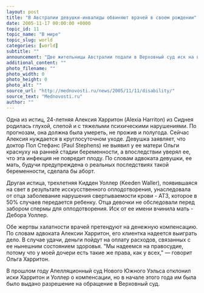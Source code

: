 ```yaml
---
layout: post
title: "В Австралии девушки-инвалиды обвиняют врачей в своем рождении"
date: 2005-11-17 00:00:00 +0000
topic_id: 11
topic_name: "В мире"
topic_slug: world
categories: [world]
subtitle: ""
announcement: "Две жительницы Австралии подали в Верховный суд иск на врачей, которые обрекли их на жизнь инвалидов, позволив появиться на свет, пишет The Australian. Медики, наблюдавшие за беременностью их матерей, не выявили тяжелых нарушений у эмбрионов, при которых разумнее было бы сделать аборт."
additional_content: ""
photo_filename: ""
photo_width: 0
photo_height: 0
photo_alt: ""
source_url: "http://mednovosti.ru/news/2005/11/11/disability/"
source_text: "Mednovosti.ru"
author: ""
---
```

Одна из истиц, 24-летняя Алексия Харритон (Alexia Harriton) из Сиднея родилась глухой, слепой и с тяжелыми психическими нарушениями. По прогнозам, она должна была умереть, не прожив и полугода. Сейчас Алексия нуждается в круглосуточном уходе. Девушка заявляет, что доктор Пол Стефанс (Paul Stephens) не выявил у ее матери Ольги краснуху на ранней стадии беременности, а впоследствии уверял ее, что эта инфекция не повредит плоду. По словам адвоката девушки, ее мать, будучи предупреждена о реальных последствиях такой беременности, сделала бы аборт.

Другая истица, трехлетняя Кидден Уоллер (Keeden Waller), появившаяся на свет в результате исскусственного оплодотворения, унаследовала от отца заболевание нарушения свертываемости крови - АТ3, которое в 50% случаев передается ребенку. Отца девочки не обследовали перед забором спермы для оплодотворения. Иск от ее имени вчинила мать - Дебора Уоллер.

Обе жертвы халатности врачей претендуют на денежную компенсацию. По словам адвоката Алексии Харритон, его клиентка надеется выиграть дело. В случае удачи, деньги пойдут на оплату расходов, связанных с ее нынешним состоянием здоровья. "Мы надеемся на правосудие, потому что у моей дочери есть такие же права, как у всех," &mdash; говорит Ольга Харритон.

В прошлом году Апелляционный суд Нового Южного Уэльса отклонил иски Харритон и Уоллер о компенсации, но в начале этого года им была было выдано разрешение на обращение в Верховный суд.
